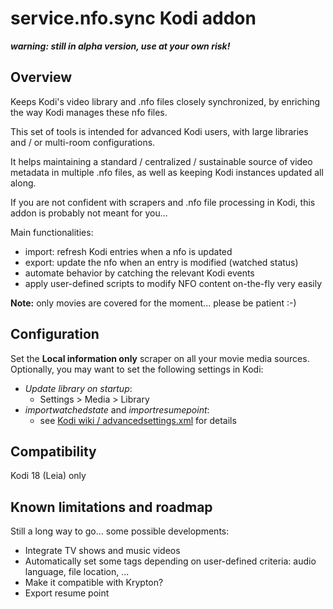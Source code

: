 # service.nfo.sync Kodi addon

***warning: still in alpha version, use at your own risk!***


## Overview
Keeps Kodi's video library and .nfo files closely synchronized, by enriching the way Kodi manages these nfo files.

This set of tools is intended for advanced Kodi users, with large libraries and / or multi-room configurations.

It helps maintaining a standard / centralized / sustainable source of video metadata in multiple .nfo files, as well as keeping Kodi instances updated all along.

If you are not confident with scrapers and .nfo file processing in Kodi, this addon is probably not meant for you...

Main functionalities:
 * import: refresh Kodi entries when a nfo is updated
 * export: update the nfo when an entry is modified (watched status)
 * automate behavior by catching the relevant Kodi events
 * apply user-defined scripts to modify NFO content on-the-fly very easily

**Note:** only movies are covered for the moment... please be patient :-)

## Configuration
Set the **Local information only** scraper on all your movie media sources.
Optionally, you may want to set the following settings in Kodi:
 * *Update library on startup*:
   * Settings > Media > Library
 * *importwatchedstate* and *importresumepoint*:
   * see [Kodi wiki / advancedsettings.xml](https://kodi.wiki/view/Advancedsettings.xml#videolibrary) for details


## Compatibility
Kodi 18 (Leia) only  

## Known limitations and roadmap
Still a long way to go... some possible developments:
 * Integrate TV shows and music videos
 * Automatically set some tags depending on user-defined criteria: audio language, file location, ...
 * Make it compatible with Krypton?
 * Export resume point

